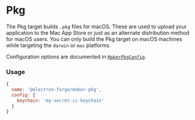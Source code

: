# Pkg

The Pkg target builds `.pkg` files for macOS. These are used to upload your application to the Mac App Store or just as an alternate distribution method for macOS users.  You can only build the Pkg target on macOS machines while targeting the `darwin`  or `mas` platforms.

Configuration options are documented in [`MakerPkgConfig`](https://js.electronforge.io/maker/pkg/interfaces/makerpkgconfig.html).

### Usage

```javascript
{
  name: '@electron-forge/maker-pkg',
  config: {
    keychain: 'my-secret-ci-keychain'
  }
}
```

